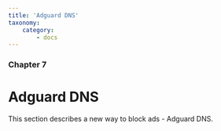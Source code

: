 ```yaml
---
title: 'Adguard DNS'
taxonomy:
    category:
        - docs
---
```


### Chapter 7

# Adguard DNS

This section describes a new way to block ads - Adguard DNS.